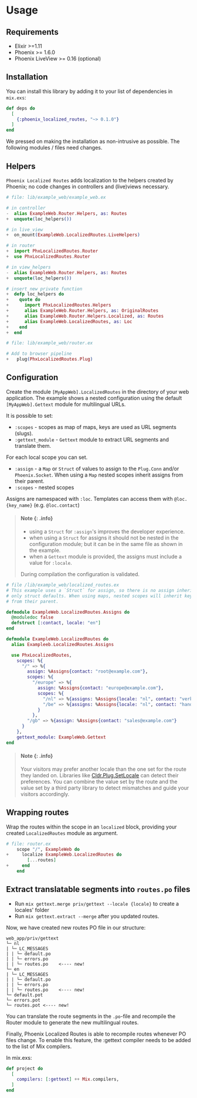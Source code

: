 # Usage

## Requirements

- Elixir >=1.11
- Phoenix >= 1.6.0
- Phoenix LiveView >= 0.16 (optional)


## Installation

You can install this library by adding it to your list of dependencies in `mix.exs`:

```elixir
def deps do
  [
    {:phoenix_localized_routes, "~> 0.1.0"}
  ]
end
```

We pressed on making the installation as non-intrusive as possible. The following
modules / files need changes.

## Helpers

`Phoenix Localized Routes` adds localization to the helpers created by Phoenix;
no code changes in controllers and (live)views necessary.

```elixir
# file: lib/example_web/example_web.ex

# in controller
-  alias ExampleWeb.Router.Helpers, as: Routes
+  unquote(loc_helpers())

# in live_view
+  on_mount(ExampleWeb.LocalizedRoutes.LiveHelpers)

# in router
+  import PhxLocalizedRoutes.Router
+  use PhxLocalizedRoutes.Router

# in view_helpers
-  alias ExampleWeb.Router.Helpers, as: Routes
+  unquote(loc_helpers())

# insert new private function
+  defp loc_helpers do
+    quote do
+      import PhxLocalizedRoutes.Helpers
+      alias ExampleWeb.Router.Helpers, as: OriginalRoutes
+      alias ExampleWeb.Router.Helpers.Localized, as: Routes
+      alias ExampleWeb.LocalizedRoutes, as: Loc
+    end
+  end
```


```elixir
# file: lib/example_web/router.ex

# Add to browser pipeline
+   plug(PhxLocalizedRoutes.Plug)
```


## Configuration

Create the module `[MyAppWeb].LocalizedRoutes` in the directory of your web
application. The example shows a nested configuration using the default
`[MyAppWeb].Gettext` module for multilingual URLs.

It is possible to set:

  * `:scopes` - scopes as map of maps, keys are used as URL segments (slugs).
  * `:gettext_module` - `Gettext` module to extract URL segments and translate them.

For each local scope you can set.

  * `:assign` - a `Map` or `Struct` of values to assign to the `Plug.Conn`
  and/or `Phoenix.Socket`. When using a `Map` nested scopes inherit assigns from
  their parent.
  * `:scopes` - nested scopes

Assigns are namespaced with `:loc`. Templates can access them with
`@loc.{key_name}` (e.g. `@loc.contact`)

> #### Note {: .info}
>
> - using a `Struct` for `:assign`'s improves the developer experience.
> - when using a `Struct` for assigns it should not be nested in the
>   configuration module; but it can be in the same file as shown in the example.
> - when a `Gettext` module is provided, the assigns must include a value for `:locale`.
>
> During compilation the configuration is validated.


```elixir
# file /lib/example_web/localized_routes.ex
# This example uses a `Struct` for assign, so there is no assign inheritance;
# only struct defaults. When using maps, nested scopes will inherit key/values
# from their parent.

defmodule ExampleWeb.LocalizedRoutes.Assigns do
  @moduledoc false
  defstruct [:contact, locale: "en"]
end

defmodule ExampleWeb.LocalizedRoutes do
  alias Exampleeb.LocalizedRoutes.Assigns

  use PhxLocalizedRoutes,
    scopes: %{
      "/" => %{
        assign: %Assigns{contact: "root@example.com"},
        scopes: %{
          "/europe" => %{
            assign: %Assigns{contact: "europe@example.com"},
            scopes: %{
              "/nl" => %{assigns: %Assigns{locale: "nl", contact: "verkoop@example.nl"}},
              "/be" => %{assigns: %Assigns{locale: "nl", contact: "handel@example.be"}}
            }
          },
        "/gb" => %{assign: %Assigns{contact: "sales@example.com"}
      }
    },
    gettext_module: ExampleWeb.Gettext
end
```

> #### Note {: .info}
>
> Your visitors may prefer another locale than the one set for the route they
> landed on. Libraries like
> [Cldr.Plug.SetLocale](https://hexdocs.pm/ex_cldr/Cldr.Plug.SetLocale.html) can
> detect their preferences. You can combine the value set by the route and the
> value set by a third party library to detect mismatches and guide your visitors
> accordingly.


## Wrapping routes

Wrap the routes within the scope in an `localized` block, providing your created
`LocalizedRoutes` module as argument.

```elixir
# file: router.ex
    scope "/", ExampleWeb do
+     localize ExampleWeb.LocalizedRoutes do
        [...routes]
+     end
    end
```



## Extract translatable segments into `routes.po` files

- Run `mix gettext.merge priv/gettext --locale {locale}` to create a locales' folder
- Run `mix gettext.extract --merge` after you updated routes.

Now, we have created new routes PO file in our structure:

    web_app/priv/gettext
    └─ nl
    | └─ LC_MESSAGES
    | | └─ default.po
    | | └─ errors.po
    | | └─ routes.po    <---- new!
    └─ en
    | └─ LC_MESSAGES
    | | └─ default.po
    | | └─ errors.po
    | | └─ routes.po    <---- new!
    └─ default.pot
    └─ errors.pot
    └─ routes.pot <---- new!

You can translate the route segments in the `.po`-file and recompile the Router
module to generate the new multilingual routes.

Finally, Phoenix Localized Routes is able to recompile routes whenever PO files
change. To enable this feature, the :gettext compiler needs to be added to the
list of Mix compilers.

In mix.exs:

```elixir
def project do
  [
    compilers: [:gettext] ++ Mix.compilers,
  ]
end
```
